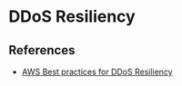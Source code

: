 # DDoS Resiliency

## References
- [AWS Best practices for DDoS Resiliency](https://docs.aws.amazon.com/whitepapers/latest/aws-best-practices-ddos-resiliency/welcome.html)